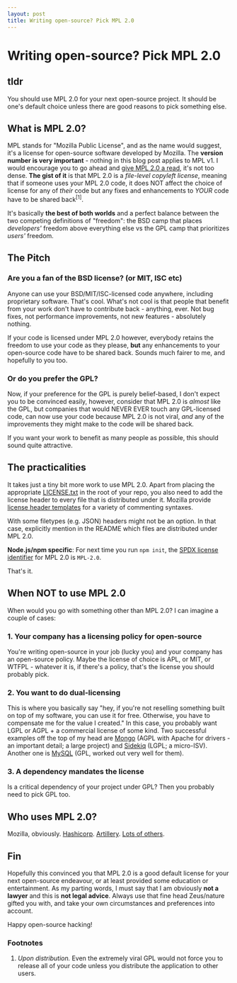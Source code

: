 ```yaml
---
layout: post
title: Writing open-source? Pick MPL 2.0
---
```


# Writing open-source? Pick MPL 2.0

## tldr

You should use MPL 2.0 for your next open-source project. It should be one's default choice unless there are good reasons to pick something else.

## What is MPL 2.0?

MPL stands for "Mozilla Public License", and as the name would suggest, it's a license for open-source software developed by Mozilla. The **version number is very important** - nothing in this blog post applies to MPL v1. I would encourage you to go ahead and [give MPL 2.0 a read](https://www.mozilla.org/en-US/MPL/2.0/), it's not too dense. **The gist of it** is that MPL 2.0 is a *file-level copyleft license*, meaning that if someone uses your MPL 2.0 code, it does NOT affect the choice of license for any of *their* code but any fixes and enhancements to *YOUR* code have to be shared back<sup>[1]</sup>.

It's basically **the best of both worlds** and a perfect balance between the two competing definitions of "freedom": the BSD camp that places *developers'* freedom above everything else vs the GPL camp that prioritizes *users'* freedom.

## The Pitch

### Are you a fan of the BSD license? (or MIT, ISC etc)

Anyone can use your BSD/MIT/ISC-licensed code anywhere, including proprietary software. That's cool. What's not cool is that people that benefit from your work don't have to contribute back - anything, ever. Not bug fixes, not performance improvements, not new features - absolutely nothing.

If your code is licensed under MPL 2.0 however, everybody retains the freedom to use your code as they please, **but** any enhancements to your open-source code have to be shared back. Sounds much fairer to me, and hopefully to you too.

### Or do you prefer the GPL?

Now, if your preference for the GPL is purely belief-based, I don't expect you to be convinced easily, however, consider that MPL 2.0 is *almost* like the GPL, but companies that would NEVER EVER touch any GPL-licensed code, can now use your code because MPL 2.0 is not viral, *and* any of the improvements they might make to the code will be shared back.

If you want your work to benefit as many people as possible, this should sound quite attractive.

## The practicalities

It takes just a tiny bit more work to use MPL 2.0. Apart from placing the appropriate [LICENSE.txt](https://www.mozilla.org/en-US/MPL/2.0/) in the root of your repo, you also need to add the license header to every file that is distributed under it. Mozilla provide [license header templates](https://www.mozilla.org/en-US/MPL/headers/) for a variety of commenting syntaxes.

With some filetypes (e.g. JSON) headers might not be an option. In that case, explicitly mention in the README which files are distributed under MPL 2.0.

**Node.js/npm specific**: For next time you run `npm init`, the [SPDX license identifier](https://spdx.org/licenses/) for MPL 2.0 is `MPL-2.0`.

That's it.

## When NOT to use MPL 2.0

When would you go with something other than MPL 2.0? I can imagine a couple of cases:

### 1. Your company has a licensing policy for open-source

You're writing open-source in your job (lucky you) and your company has an open-source policy. Maybe the license of choice is APL, or MIT, or WTFPL - whatever it is, if there's a policy, that's the license you should probably pick.

### 2. You want to do dual-licensing

This is where you basically say "hey, if you're not reselling something built on top of my software, you can use it for free. Otherwise, you have to compensate me for the value I created." In this case, you probably want LGPL or AGPL + a commercial license of some kind. Two successful examples off the top of my head are [Mongo](https://www.mongodb.com/blog/post/the-agpl/) (AGPL with Apache for drivers - an important detail; a large project) and [Sidekiq](http://sidekiq.org/products/enterprise) (LGPL; a micro-ISV). Another one is [MySQL](http://www.mysql.com/about/legal/licensing/oem/) (GPL, worked out very well for them).

### 3. A dependency mandates the license

Is a critical dependency of your project under GPL? Then you probably need to pick GPL too.

## Who uses MPL 2.0?

Mozilla, obviously. [Hashicorp](https://www.hashicorp.com). [Artillery](https://artillery.io). [Lots of others](https://github.com/search?q=%22Mozilla+Public+License+Version+2%22&ref=searchresults&type=Code&utf8=%E2%9C%93).

## Fin

Hopefully this convinced you that MPL 2.0 is a good default license for your next open-source endeavour, or at least provided some education or entertainment. As my parting words, I must say that I am obviously **not a lawyer** and this is **not legal advice**. Always use that fine head Zeus/nature gifted you with, and take your own circumstances and preferences into account.

Happy open-source hacking!

### Footnotes

1. *Upon distribution.* Even the extremely viral GPL would not force you to release all of your code unless you distribute the application to other users.
